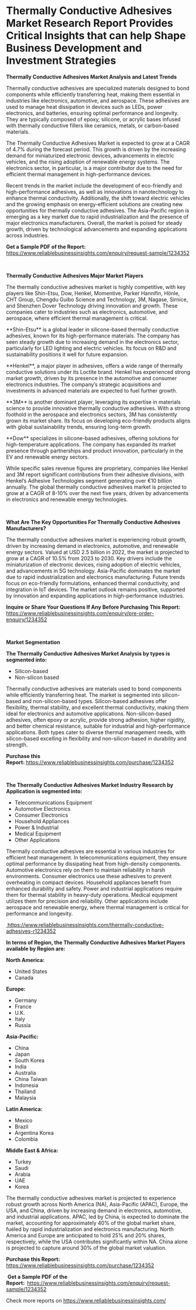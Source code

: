 <p><h1>Thermally Conductive Adhesives Market Research Report Provides Critical Insights that can help Shape Business Development and Investment Strategies</h1></p><p><strong>Thermally Conductive Adhesives Market Analysis and Latest Trends</strong></p>
<p><p>Thermally conductive adhesives are specialized materials designed to bond components while efficiently transferring heat, making them essential in industries like electronics, automotive, and aerospace. These adhesives are used to manage heat dissipation in devices such as LEDs, power electronics, and batteries, ensuring optimal performance and longevity. They are typically composed of epoxy, silicone, or acrylic bases infused with thermally conductive fillers like ceramics, metals, or carbon-based materials.</p><p>The Thermally Conductive Adhesives Market is expected to grow at a CAGR of 4.7% during the forecast period. This growth is driven by the increasing demand for miniaturized electronic devices, advancements in electric vehicles, and the rising adoption of renewable energy systems. The electronics sector, in particular, is a major contributor due to the need for efficient thermal management in high-performance devices.</p><p>Recent trends in the market include the development of eco-friendly and high-performance adhesives, as well as innovations in nanotechnology to enhance thermal conductivity. Additionally, the shift toward electric vehicles and the growing emphasis on energy-efficient solutions are creating new opportunities for thermally conductive adhesives. The Asia-Pacific region is emerging as a key market due to rapid industrialization and the presence of major electronics manufacturers. Overall, the market is poised for steady growth, driven by technological advancements and expanding applications across industries.</p></p>
<p><strong>Get a Sample PDF of the Report:&nbsp;</strong> <a href="https://www.reliablebusinessinsights.com/enquiry/request-sample/1234352?utm_campaign=116&utm_medium=2&utm_source=Github&utm_content=ia&utm_term=26012025&utm_id=thermally-conductive-adhesives">https://www.reliablebusinessinsights.com/enquiry/request-sample/1234352</a></p>
<p>&nbsp;</p>
<p><strong>Thermally Conductive Adhesives Major Market Players</strong></p>
<p><p>The thermally conductive adhesives market is highly competitive, with key players like Shin-Etsu, Dow, Henkel, Momentive, Parker Hannifin, Hönle, CHT Group, Chengdu Guibo Science and Technology, 3M, Nagase, Sirnice, and Shenzhen Dover Technology driving innovation and growth. These companies cater to industries such as electronics, automotive, and aerospace, where efficient thermal management is critical.</p><p>**Shin-Etsu** is a global leader in silicone-based thermally conductive adhesives, known for its high-performance materials. The company has seen steady growth due to increasing demand in the electronics sector, particularly for LED lighting and electric vehicles. Its focus on R&D and sustainability positions it well for future expansion.</p><p>**Henkel**, a major player in adhesives, offers a wide range of thermally conductive solutions under its Loctite brand. Henkel has experienced strong market growth, driven by its presence in the automotive and consumer electronics industries. The company’s strategic acquisitions and investments in advanced materials are expected to fuel further growth.</p><p>**3M** is another dominant player, leveraging its expertise in materials science to provide innovative thermally conductive adhesives. With a strong foothold in the aerospace and electronics sectors, 3M has consistently grown its market share. Its focus on developing eco-friendly products aligns with global sustainability trends, ensuring long-term growth.</p><p>**Dow** specializes in silicone-based adhesives, offering solutions for high-temperature applications. The company has expanded its market presence through partnerships and product innovation, particularly in the EV and renewable energy sectors.</p><p>While specific sales revenue figures are proprietary, companies like Henkel and 3M report significant contributions from their adhesive divisions, with Henkel’s Adhesive Technologies segment generating over €10 billion annually. The global thermally conductive adhesives market is projected to grow at a CAGR of 8-10% over the next five years, driven by advancements in electronics and renewable energy technologies.</p></p>
<p>&nbsp;</p>
<p><strong>What Are The Key Opportunities For Thermally Conductive Adhesives Manufacturers?</strong></p>
<p><p>The thermally conductive adhesives market is experiencing robust growth, driven by increasing demand in electronics, automotive, and renewable energy sectors. Valued at USD 2.5 billion in 2022, the market is projected to grow at a CAGR of 10.5% from 2023 to 2030. Key drivers include the miniaturization of electronic devices, rising adoption of electric vehicles, and advancements in 5G technology. Asia-Pacific dominates the market due to rapid industrialization and electronics manufacturing. Future trends focus on eco-friendly formulations, enhanced thermal conductivity, and integration in IoT devices. The market outlook remains positive, supported by innovation and expanding applications in high-performance industries.</p></p>
<p><strong>Inquire or Share Your Questions If Any Before Purchasing This Report:</strong> <a href="https://www.reliablebusinessinsights.com/enquiry/pre-order-enquiry/1234352?utm_campaign=116&utm_medium=2&utm_source=Github&utm_content=ia&utm_term=26012025&utm_id=thermally-conductive-adhesives">https://www.reliablebusinessinsights.com/enquiry/pre-order-enquiry/1234352</a></p>
<p>&nbsp;</p>
<p><strong>Market Segmentation</strong></p>
<p><strong>The Thermally Conductive Adhesives Market Analysis by types is segmented into:</strong></p>
<p><ul><li>Silicon-based</li><li>Non-silicon based</li></ul></p>
<p><p>Thermally conductive adhesives are materials used to bond components while efficiently transferring heat. The market is segmented into silicon-based and non-silicon-based types. Silicon-based adhesives offer flexibility, thermal stability, and excellent thermal conductivity, making them ideal for electronics and automotive applications. Non-silicon-based adhesives, often epoxy or acrylic, provide strong adhesion, higher rigidity, and better chemical resistance, suitable for industrial and high-performance applications. Both types cater to diverse thermal management needs, with silicon-based excelling in flexibility and non-silicon-based in durability and strength.</p></p>
<p><strong>Purchase this Report:&nbsp;</strong><a href="https://www.reliablebusinessinsights.com/purchase/1234352?utm_campaign=116&utm_medium=2&utm_source=Github&utm_content=ia&utm_term=26012025&utm_id=thermally-conductive-adhesives">https://www.reliablebusinessinsights.com/purchase/1234352</a></p>
<p>&nbsp;</p>
<p><strong>The Thermally Conductive Adhesives Market Industry Research by Application is segmented into:</strong></p>
<p><ul><li>Telecommunications Equipment</li><li>Automotive Electronics</li><li>Consumer Electronics</li><li>Household Appliances</li><li>Power & Industrial</li><li>Medical Equipment</li><li>Other Applications</li></ul></p>
<p><p>Thermally conductive adhesives are essential in various industries for efficient heat management. In telecommunications equipment, they ensure optimal performance by dissipating heat from high-density components. Automotive electronics rely on them to maintain reliability in harsh environments. Consumer electronics use these adhesives to prevent overheating in compact devices. Household appliances benefit from enhanced durability and safety. Power and industrial applications require them for thermal stability in heavy-duty operations. Medical equipment utilizes them for precision and reliability. Other applications include aerospace and renewable energy, where thermal management is critical for performance and longevity.</p></p>
<p><a href="https://www.reliablebusinessinsights.com/thermally-conductive-adhesives-r1234352?utm_campaign=116&utm_medium=2&utm_source=Github&utm_content=ia&utm_term=26012025&utm_id=thermally-conductive-adhesives">&nbsp;https://www.reliablebusinessinsights.com/thermally-conductive-adhesives-r1234352</a></p>
<p><strong>In terms of Region, the Thermally Conductive Adhesives Market Players available by Region are:</strong></p>
<p>
    <p> <strong> North America: </strong>
        <ul>
            <li>United States</li>
            <li>Canada</li>
        </ul>
        </p> 
    <p> <strong> Europe: </strong>
        <ul>
            <li>Germany</li>
            <li>France</li>
            <li>U.K.</li>
            <li>Italy</li>
            <li>Russia</li>
        </ul>
        </p> 
    <p> <strong> Asia-Pacific: </strong>
        <ul>
            <li>China</li>
            <li>Japan</li>
            <li>South Korea</li>
            <li>India</li>
            <li>Australia</li>
            <li>China Taiwan</li>
            <li>Indonesia</li>
            <li>Thailand</li>
            <li>Malaysia</li>
        </ul>
        </p> 
    <p> <strong> Latin America: </strong>
        <ul>
            <li>Mexico</li>
            <li>Brazil</li>
            <li>Argentina Korea</li>
            <li>Colombia</li>
        </ul>
        </p> 
    <p> <strong> Middle East & Africa: </strong>
        <ul>
            <li>Turkey</li>
            <li>Saudi</li>
            <li>Arabia</li>
            <li>UAE</li>
            <li>Korea</li>
        </ul>
    </p>
    </p>
<p><p>The thermally conductive adhesives market is projected to experience robust growth across North America (NA), Asia-Pacific (APAC), Europe, the USA, and China, driven by increasing demand in electronics, automotive, and industrial applications. APAC, led by China, is expected to dominate the market, accounting for approximately 40% of the global market share, fueled by rapid industrialization and electronics manufacturing. North America and Europe are anticipated to hold 25% and 20% shares, respectively, while the USA contributes significantly within NA. China alone is projected to capture around 30% of the global market valuation.</p></p>
<p><strong>Purchase this Report: </strong><a href="https://www.reliablebusinessinsights.com/purchase/1234352?utm_campaign=116&utm_medium=2&utm_source=Github&utm_content=ia&utm_term=26012025&utm_id=thermally-conductive-adhesives">https://www.reliablebusinessinsights.com/purchase/1234352</a></p>
<p>&nbsp;<strong>Get a Sample PDF of the Report:&nbsp;&nbsp;</strong><a href="https://www.reliablebusinessinsights.com/enquiry/request-sample/1234352?utm_campaign=116&utm_medium=2&utm_source=Github&utm_content=ia&utm_term=26012025&utm_id=thermally-conductive-adhesives">https://www.reliablebusinessinsights.com/enquiry/request-sample/1234352</a></p>
<p><strong></strong></p>
<p>Check more reports on <a href="https://www.reliablebusinessinsights.com/?utm_campaign=116&utm_medium=2&utm_source=Github&utm_content=ia&utm_term=26012025&utm_id=thermally-conductive-adhesives">https://www.reliablebusinessinsights.com/</a></p>